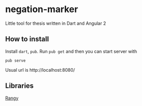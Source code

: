 negation-marker
===============

Little tool for thesis written in Dart and Angular 2

How to install
----------
Install `dart`, `pub`. Run `pub get` and then you can start server with
```
pub serve
```

Usual url is http://localhost:8080/

Libraries
---------

[Rangy](https://github.com/timdown/rangy)
